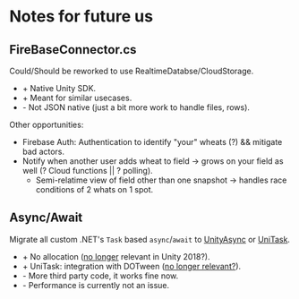 # Notes for future us

## FireBaseConnector.cs
Could/Should be reworked to use RealtimeDatabse/CloudStorage.
- \+ Native Unity SDK.
- \+ Meant for similar usecases.
- \- Not JSON native (just a bit more work to handle files, rows).

 Other opportunities:
 * Firebase Auth: Authentication to identify "your" wheats (?) && mitigate bad actors.
 * Notify when another user adds wheat to field -> grows on your field as well (? Cloud functions || ? polling).
   * Semi-relatime view of field other than one snapshot -> handles race conditions of 2 whats on 1 spot.

## Async/Await
Migrate all custom .NET's `Task` based `async`/`await` to [UnityAsync](https://github.com/muckSponge/UnityAsync) or [UniTask](https://github.com/Cysharp/UniTask).
- \+ No allocation ([no longer](https://github.com/Demigiant/dotween/issues/387#issuecomment-608371554) relevant in Unity 2018?).
- \+ UniTask: integration with DOTween ([no longer relevant?](https://github.com/Demigiant/dotween/issues/387)).
- \- More third party code, it works fine now.
- \- Performance is currently not an issue.

